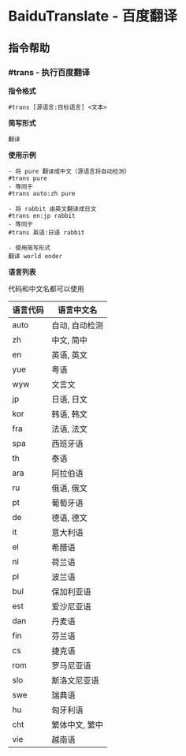 # BaiduTranslate - 百度翻译

## 指令帮助

### #trans - 执行百度翻译

**指令格式**

```
#trans [源语言:目标语言] <文本>
```

**简写形式**

`翻译`

**使用示例**

```
- 将 pure 翻译成中文（源语言将自动检测）
#trans pure
- 等同于
#trans auto:zh pure

- 将 rabbit 由英文翻译成日文
#trans en:jp rabbit
- 等同于
#trans 英语:日语 rabbit

- 使用简写形式
翻译 world ender
```

**语言列表**

代码和中文名都可以使用

| 语言代码 | 语言中文名 |
|------|--------------|
| auto | 自动, 自动检测  |
| zh   | 中文, 简中  |
| en   | 英语, 英文  |
| yue  | 粤语  |
| wyw  | 文言文  |
| jp   | 日语, 日文  |
| kor  | 韩语, 韩文  |
| fra  | 法语, 法文  |
| spa  | 西班牙语  |
| th   | 泰语  |
| ara  | 阿拉伯语  |
| ru   | 俄语, 俄文  |
| pt   | 葡萄牙语  |
| de   | 德语, 德文  |
| it   | 意大利语  |
| el   | 希腊语  |
| nl   | 荷兰语  |
| pl   | 波兰语  |
| bul  | 保加利亚语  |
| est  | 爱沙尼亚语  |
| dan  | 丹麦语  |
| fin  | 芬兰语  |
| cs   | 捷克语  |
| rom  | 罗马尼亚语  |
| slo  | 斯洛文尼亚语  |
| swe  | 瑞典语  |
| hu   | 匈牙利语  |
| cht  | 繁体中文, 繁中  |
| vie  | 越南语 |
